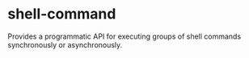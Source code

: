 # shell-command
Provides a programmatic API for executing groups of shell commands synchronously or asynchronously.
